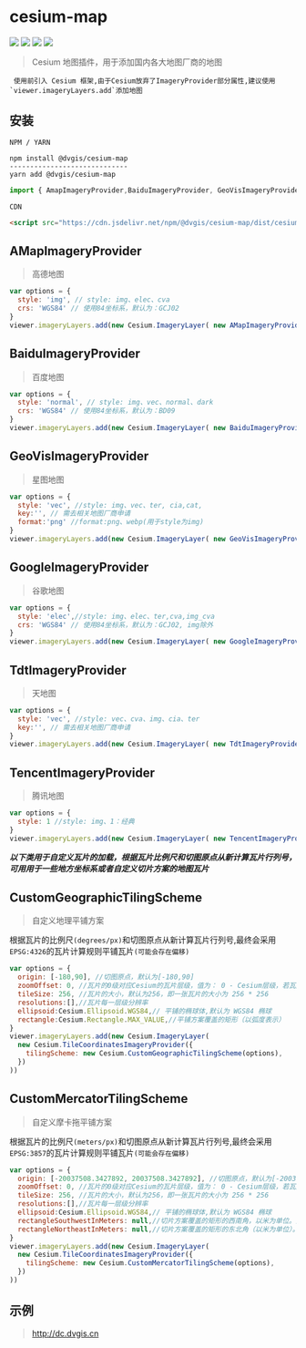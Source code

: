 # cesium-map

<p>
<img src="https://img.shields.io/github/actions/workflow/status/dvgis/cesium-map/build.yml"/>
<img src="https://img.shields.io/badge/license-Apache%202-blue"/>
<img src="https://img.shields.io/npm/v/@dvgis/cesium-map?color=orange&logo=github" />
<img src="https://img.shields.io/npm/dw/@dvgis/cesium-map?logo=npm"/>
</p>

> Cesium 地图插件，用于添加国内各大地图厂商的地图

```warning
 使用前引入 Cesium 框架,由于Cesium放弃了ImageryProvider部分属性,建议使用`viewer.imageryLayers.add`添加地图
```

## 安装

`NPM / YARN`

```shell
npm install @dvgis/cesium-map
-----------------------------
yarn add @dvgis/cesium-map
```

```js
import { AmapImageryProvider,BaiduImageryProvider, GeoVisImageryProvider }  from '@dvgis/cesium-map'
```

`CDN`

```html
<script src="https://cdn.jsdelivr.net/npm/@dvgis/cesium-map/dist/cesium.map.min.js"></script>
```

## AMapImageryProvider

> 高德地图

```js
var options = {
  style: 'img', // style: img、elec、cva
  crs: 'WGS84' // 使用84坐标系，默认为：GCJ02
}
viewer.imageryLayers.add(new Cesium.ImageryLayer( new AMapImageryProvider(options)))
```

## BaiduImageryProvider

> 百度地图

```js 
var options = {
  style: 'normal', // style: img、vec、normal、dark
  crs: 'WGS84' // 使用84坐标系，默认为：BD09
}
viewer.imageryLayers.add(new Cesium.ImageryLayer( new BaiduImageryProvider(options)))
```

## GeoVisImageryProvider

> 星图地图

```js
var options = {
  style: 'vec', //style: img、vec、ter, cia,cat,
  key:'', // 需去相关地图厂商申请
  format:'png' //format:png、webp(用于style为img)
}
viewer.imageryLayers.add(new Cesium.ImageryLayer( new GeoVisImageryProvider(options)))
```

## GoogleImageryProvider

> 谷歌地图

```js
var options = {
  style: 'elec',//style: img、elec、ter,cva,img_cva
  crs: 'WGS84' // 使用84坐标系，默认为：GCJ02, img除外
}
viewer.imageryLayers.add(new Cesium.ImageryLayer( new GoogleImageryProvider(options)))
```

## TdtImageryProvider

> 天地图

```js
var options = {
  style: 'vec', //style: vec、cva、img、cia、ter 
  key:'', // 需去相关地图厂商申请
}
viewer.imageryLayers.add(new Cesium.ImageryLayer( new TdtImageryProvider(options)))
```

## TencentImageryProvider

> 腾讯地图

```js
var options = {
  style: 1 //style: img、1：经典
}
viewer.imageryLayers.add(new Cesium.ImageryLayer( new TencentImageryProvider(options)))
```

**_以下类用于自定义瓦片的加载，根据瓦片比例尺和切图原点从新计算瓦片行列号，可用用于一些地方坐标系或者自定义切片方案的地图瓦片_**

## CustomGeographicTilingScheme

> 自定义地理平铺方案

根据瓦片的比例尺`(degrees/px)`和切图原点从新计算瓦片行列号,最终会采用`EPSG:4326`的瓦片计算规则平铺瓦片`(可能会存在偏移)`

```js
var options = {
  origin: [-180,90], //切图原点，默认为[-180,90]
  zoomOffset: 0, //瓦片的0级对应Cesium的瓦片层级，值为： 0 - Cesium层级，若瓦片的0级对应Cesium的10级，则值为 0 - 10 = -10，同时在瓦片请求时{z}的数值替换时也需加上这个层级偏移值
  tileSize: 256, //瓦片的大小，默认为256，即一张瓦片的大小为 256 * 256
  resolutions:[],//瓦片每一层级分辨率
  ellipsoid:Cesium.Ellipsoid.WGS84,// 平铺的椭球体,默认为 WGS84 椭球
  rectangle:Cesium.Rectangle.MAX_VALUE,//平铺方案覆盖的矩形（以弧度表示）
}
viewer.imageryLayers.add(new Cesium.ImageryLayer(
  new Cesium.TileCoordinatesImageryProvider({
    tilingScheme: new Cesium.CustomGeographicTilingScheme(options),
  })
))
```


## CustomMercatorTilingScheme

> 自定义摩卡拖平铺方案

根据瓦片的比例尺`(meters/px)`和切图原点从新计算瓦片行列号,最终会采用`EPSG:3857`的瓦片计算规则平铺瓦片`(可能会存在偏移)`

```js
var options = {
  origin: [-20037508.3427892, 20037508.3427892], //切图原点，默认为[-20037508.3427892, 20037508.3427892]
  zoomOffset: 0, //瓦片的0级对应Cesium的瓦片层级，值为： 0 - Cesium层级，若瓦片的0级对应Cesium的10级，则值为 0 - 10 = -10，同时在瓦片请求时{z}的数值替换时也需加上这个层级偏移值
  tileSize: 256, //瓦片的大小，默认为256，即一张瓦片的大小为 256 * 256
  resolutions:[],//瓦片每一层级分辨率
  ellipsoid:Cesium.Ellipsoid.WGS84,// 平铺的椭球体,默认为 WGS84 椭球
  rectangleSouthwestInMeters: null,//切片方案覆盖的矩形的西南角，以米为单位。如果不指定该参数或矩形NortheastInMeters，则在经度方向上覆盖整个地球，在纬度方向上覆盖等距离，形成正方形投影
  rectangleNortheastInMeters: null,//切片方案覆盖的矩形的东北角（以米为单位）。如果未指定此参数或矩形SouthwestInMeters，则在经度方向上覆盖整个地球，并在纬度方向上覆盖相等的距离，从而形成方形投影。
}
viewer.imageryLayers.add(new Cesium.ImageryLayer(
  new Cesium.TileCoordinatesImageryProvider({
    tilingScheme: new Cesium.CustomMercatorTilingScheme(options),
  })
))
```


## 示例

> http://dc.dvgis.cn
